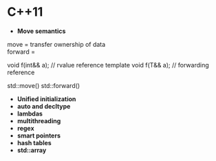 # C++11
- **Move semantics**

move = transfer ownership of data  
forward = 

void f(int&& a); // rvalue reference
template<typename T> void f(T&& a); // forwarding reference

std::move()
std::forward()


- **Unified initialization**
- **auto and decltype**
- **lambdas**
- **multithreading**
- **regex**
- **smart pointers**
- **hash tables**
- **std::array**
